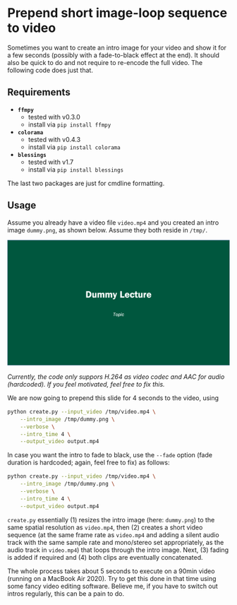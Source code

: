 # Prepend short image-loop sequence to video

Sometimes you want to create an intro image for your video and show it for a few seconds (possibly with a fade-to-black effect at the end). It should also be quick
to do and not require to re-encode the full video. The following code does just that.

## Requirements

- **`ffmpy`** 
  - tested with v0.3.0
  - install via `pip install ffmpy`
- **`colorama`**
  - tested with v0.4.3
  - install via `pip install colorama`
- **`blessings`**
  - tested with v1.7
  - install via `pip install blessings`

The last two packages are just for cmdline formatting.

## Usage

Assume you already have a video file `video.mp4` and you created an intro image `dummy.png`, as shown below. Assume they both reside in `/tmp/`.

![Dummy intro](Dummy.png "Dummy Intro")

*Currently, the code only suppors H.264 as video codec and AAC for audio (hardcoded). If you feel motivated, feel free to fix this.*

We are now going to prepend this slide for 4 seconds to the video, using

```bash
python create.py --input_video /tmp/video.mp4 \
    --intro_image /tmp/dummy.png \
    --verbose \
    --intro_time 4 \
    --output_video output.mp4
```

In case you want the intro to fade to black, use the `--fade` option (fade duration is hardcoded; again, feel free to fix) as follows:

```bash
python create.py --input_video /tmp/video.mp4 \
    --intro_image /tmp/dummy.png \
    --verbose \
    --intro_time 4 \
    --output_video output.mp4
```

`create.py` essentially (1) resizes the intro image (here: `dummy.png`) to the same spatial resolution as `video.mp4`, then (2) creates a short video sequence (at the same frame rate as `video.mp4` and adding a silent audio track with the same sample rate and mono/stereo set appropriately, as the audio track in `video.mp4`) that loops through the intro image. Next, (3) fading is added if required and (4) both clips are eventually concatenated. 

The whole process takes about 5 seconds to execute on a 90min video (running on a MacBook Air 2020). Try to get this done in that time using some fancy video editing software. Believe me, if you have to switch out intros regularly, this can be a pain to do.
